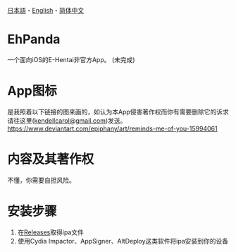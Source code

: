 [日本語](https://github.com/arakitatsuzou/EhPanda/blob/main/README.md)・[English](https://github.com/arakitatsuzou/EhPanda/edit/main/README.en.md)・[简体中文](https://github.com/arakitatsuzou/EhPanda/edit/main/README.chs.md)

# EhPanda
一个面向iOS的E-Hentai非官方App。 (未完成)

# App图标
是我照着以下链接的图来画的，如认为本App侵害著作权而你有需要删除它的诉求请往这里(kendellcarol@gmail.com)发送。
https://www.deviantart.com/epiphany/art/reminds-me-of-you-15994061

# 内容及其著作权
不懂，你需要自担风险。

# 安装步骤
1. 在[Releases](https://cydia-app.com/cydia-impactor/)取得ipa文件
2. 使用Cydia Impactor、AppSigner、AltDeploy这类软件将ipa安装到你的设备
